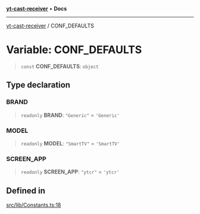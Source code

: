 [**yt-cast-receiver**](../README.md) • **Docs**

***

[yt-cast-receiver](../README.md) / CONF\_DEFAULTS

# Variable: CONF\_DEFAULTS

> `const` **CONF\_DEFAULTS**: `object`

## Type declaration

### BRAND

> `readonly` **BRAND**: `"Generic"` = `'Generic'`

### MODEL

> `readonly` **MODEL**: `"SmartTV"` = `'SmartTV'`

### SCREEN\_APP

> `readonly` **SCREEN\_APP**: `"ytcr"` = `'ytcr'`

## Defined in

[src/lib/Constants.ts:18](https://github.com/patrickkfkan/yt-cast-receiver/blob/7898fbce0f56a5f9871c7ea968fa6c6f4e21202f/src/lib/Constants.ts#L18)
